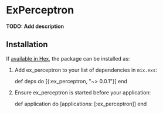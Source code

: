 # ExPerceptron

**TODO: Add description**

## Installation

If [available in Hex](https://hex.pm/docs/publish), the package can be installed as:

  1. Add ex_perceptron to your list of dependencies in `mix.exs`:

        def deps do
          [{:ex_perceptron, "~> 0.0.1"}]
        end

  2. Ensure ex_perceptron is started before your application:

        def application do
          [applications: [:ex_perceptron]]
        end
